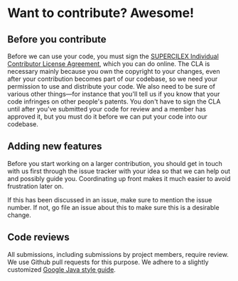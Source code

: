 # Want to contribute? Awesome!

## Before you contribute
Before we can use your code, you must sign the [SUPERCILEX Individual Contributor License Agreement](https://cla-assistant.io/SUPERCILEX/Robot-Scouter),
which you can do online. The CLA is necessary mainly because you own the
copyright to your changes, even after your contribution becomes part of our
codebase, so we need your permission to use and distribute your code. We also
need to be sure of various other things—for instance that you'll tell us if you
know that your code infringes on other people's patents. You don't have to sign
the CLA until after you've submitted your code for review and a member has
approved it, but you must do it before we can put your code into our codebase.

## Adding new features
Before you start working on a larger contribution, you should get in touch with
us first through the issue tracker with your idea so that we can help out and
possibly guide you. Coordinating up front makes it much easier to avoid
frustration later on.

If this has been discussed in an issue, make sure to mention the issue number.
If not, go file an issue about this to make sure this is a desirable change.

## Code reviews
All submissions, including submissions by project members, require review. We
use Github pull requests for this purpose. We adhere to a slightly customized
[Google Java style guide](https://google.github.io/styleguide/javaguide.html).
